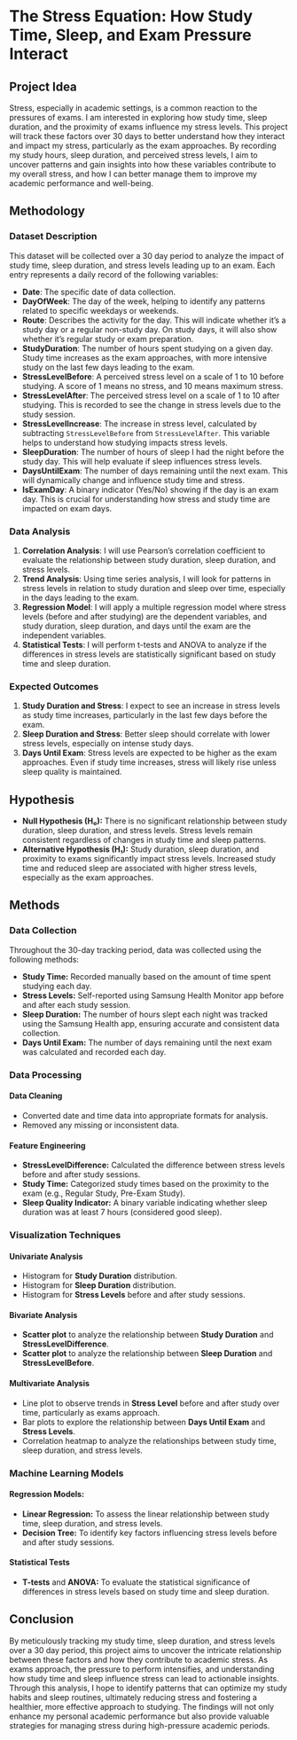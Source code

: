 # The Stress Equation: How Study Time, Sleep, and Exam Pressure Interact

## Project Idea

Stress, especially in academic settings, is a common reaction to the pressures of exams. I am interested in exploring how study time, sleep duration, and the proximity of exams influence my stress levels. This project will track these factors over 30 days to better understand how they interact and impact my stress, particularly as the exam approaches. By recording my study hours, sleep duration, and perceived stress levels, I aim to uncover patterns and gain insights into how these variables contribute to my overall stress, and how I can better manage them to improve my academic performance and well-being.
## Methodology
### Dataset Description

This dataset will be collected over a 30 day period to analyze the impact of study time, sleep duration, and stress levels leading up to an exam. Each entry represents a daily record of the following variables:

- **Date**: The specific date of data collection.
- **DayOfWeek**: The day of the week, helping to identify any patterns related to specific weekdays or weekends.
- **Route**: Describes the activity for the day. This will indicate whether it’s a study day or a regular non-study day. On study days, it will also show whether it’s regular study or exam preparation.
- **StudyDuration**: The number of hours spent studying on a given day. Study time increases as the exam approaches, with more intensive study on the last few days leading to the exam.
- **StressLevelBefore**: A perceived stress level on a scale of 1 to 10 before studying. A score of 1 means no stress, and 10 means maximum stress.
- **StressLevelAfter**: The perceived stress level on a scale of 1 to 10 after studying. This is recorded to see the change in stress levels due to the study session.
- **StressLevelIncrease**: The increase in stress level, calculated by subtracting `StressLevelBefore` from `StressLevelAfter`. This variable helps to understand how studying impacts stress levels.
- **SleepDuration**: The number of hours of sleep I had the night before the study day. This will help evaluate if sleep influences stress levels.
- **DaysUntilExam**: The number of days remaining until the next exam. This will dynamically change and influence study time and stress.
- **IsExamDay**: A binary indicator (Yes/No) showing if the day is an exam day. This is crucial for understanding how stress and study time are impacted on exam days.




### Data Analysis

1. **Correlation Analysis**: I will use Pearson’s correlation coefficient to evaluate the relationship between study duration, sleep duration, and stress levels.
2. **Trend Analysis**: Using time series analysis, I will look for patterns in stress levels in relation to study duration and sleep over time, especially in the days leading to the exam.
3. **Regression Model**: I will apply a multiple regression model where stress levels (before and after studying) are the dependent variables, and study duration, sleep duration, and days until the exam are the independent variables.
4. **Statistical Tests**: I will perform t-tests and ANOVA to analyze if the differences in stress levels are statistically significant based on study time and sleep duration.

### Expected Outcomes

1. **Study Duration and Stress**: I expect to see an increase in stress levels as study time increases, particularly in the last few days before the exam.
2. **Sleep Duration and Stress**: Better sleep should correlate with lower stress levels, especially on intense study days.
3. **Days Until Exam**: Stress levels are expected to be higher as the exam approaches. Even if study time increases, stress will likely rise unless sleep quality is maintained.

## Hypothesis
- **Null Hypothesis (H₀):** There is no significant relationship between study duration, sleep duration, and stress levels. Stress levels remain consistent regardless of changes in study time and sleep patterns.
- **Alternative Hypothesis (H₁):**  Study duration, sleep duration, and proximity to exams significantly impact stress levels. Increased study time and reduced sleep are associated with higher stress levels, especially as the exam approaches.


## Methods

### Data Collection

Throughout the 30-day tracking period, data was collected using the following methods:

- **Study Time:** Recorded manually based on the amount of time spent studying each day.
- **Stress Levels:** Self-reported using Samsung Health Monitor app before and after each study session.
- **Sleep Duration:** The number of hours slept each night was tracked using the Samsung Health app, ensuring accurate and consistent data collection.
- **Days Until Exam:** The number of days remaining until the next exam was calculated and recorded each day.



### Data Processing

#### Data Cleaning

- Converted date and time data into appropriate formats for analysis.
- Removed any missing or inconsistent data.

#### Feature Engineering

- **StressLevelDifference:** Calculated the difference between stress levels before and after study sessions.
- **Study Time:** Categorized study times based on the proximity to the exam (e.g., Regular Study, Pre-Exam Study).
- **Sleep Quality Indicator:** A binary variable indicating whether sleep duration was at least 7 hours (considered good sleep).

### Visualization Techniques

#### Univariate Analysis

- Histogram for **Study Duration** distribution.
- Histogram for **Sleep Duration** distribution.
- Histogram for **Stress Levels** before and after study sessions.

#### Bivariate Analysis

- **Scatter plot** to analyze the relationship between **Study Duration** and **StressLevelDifference**.
- **Scatter plot** to analyze the relationship between **Sleep Duration** and **StressLevelBefore**.


#### Multivariate Analysis

- Line plot to observe trends in **Stress Level** before and after study over time, particularly as exams approach.
- Bar plots to explore the relationship between **Days Until Exam** and **Stress Levels**.
- Correlation heatmap to analyze the relationships between study time, sleep duration, and stress levels.

### Machine Learning Models

#### Regression Models:

- **Linear Regression:** To assess the linear relationship between study time, sleep duration, and stress levels.
- **Decision Tree:** To identify key factors influencing stress levels before and after study sessions.

#### Statistical Tests

- **T-tests** and **ANOVA:** To evaluate the statistical significance of differences in stress levels based on study time and sleep duration.


## Conclusion

By meticulously tracking my study time, sleep duration, and stress levels over a 30 day period, this project aims to uncover the intricate relationship between these factors and how they contribute to academic stress. As exams approach, the pressure to perform intensifies, and understanding how study time and sleep influence stress can lead to actionable insights. Through this analysis, I hope to identify patterns that can optimize my study habits and sleep routines, ultimately reducing stress and fostering a healthier, more effective approach to studying. The findings will not only enhance my personal academic performance but also provide valuable strategies for managing stress during high-pressure academic periods.

